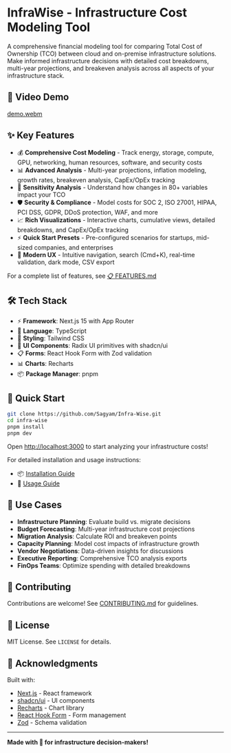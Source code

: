 # InfraWise - Infrastructure Cost Modeling Tool

A comprehensive financial modeling tool for comparing Total Cost of Ownership (TCO) between cloud and on-premise infrastructure solutions. Make informed infrastructure decisions with detailed cost breakdowns, multi-year projections, and breakeven analysis across all aspects of your infrastructure stack.

## 🎥 Video Demo
[demo.webm](https://github.com/user-attachments/assets/71da08f1-70a2-46ec-bc1f-d6a5fd43b454)

## ✨ Key Features

- 💰 **Comprehensive Cost Modeling** - Track energy, storage, compute, GPU, networking, human resources, software, and security costs
- 📊 **Advanced Analysis** - Multi-year projections, inflation modeling, growth rates, breakeven analysis, CapEx/OpEx tracking
- 🎯 **Sensitivity Analysis** - Understand how changes in 80+ variables impact your TCO
- 🛡️ **Security & Compliance** - Model costs for SOC 2, ISO 27001, HIPAA, PCI DSS, GDPR, DDoS protection, WAF, and more
- 📈 **Rich Visualizations** - Interactive charts, cumulative views, detailed breakdowns, and CapEx/OpEx tracking
- ⚡ **Quick Start Presets** - Pre-configured scenarios for startups, mid-sized companies, and enterprises
- 🎨 **Modern UX** - Intuitive navigation, search (Cmd+K), real-time validation, dark mode, CSV export

For a complete list of features, see [📋 FEATURES.md](docs/FEATURES.md)

## 🛠️ Tech Stack

- ⚡ **Framework**: Next.js 15 with App Router
- 📝 **Language**: TypeScript
- 🎨 **Styling**: Tailwind CSS
- 🧩 **UI Components**: Radix UI primitives with shadcn/ui
- 📋 **Forms**: React Hook Form with Zod validation
- 📊 **Charts**: Recharts
- 📦 **Package Manager**: pnpm

## 🚀 Quick Start

```bash
git clone https://github.com/Sagyam/Infra-Wise.git
cd infra-wise
pnpm install
pnpm dev
```

Open [http://localhost:3000](http://localhost:3000) to start analyzing your infrastructure costs!

For detailed installation and usage instructions:
- 📦 [Installation Guide](docs/INSTALLATION.md)
- 📖 [Usage Guide](docs/USAGE.md)

## 🎯 Use Cases

- **Infrastructure Planning**: Evaluate build vs. migrate decisions
- **Budget Forecasting**: Multi-year infrastructure cost projections
- **Migration Analysis**: Calculate ROI and breakeven points
- **Capacity Planning**: Model cost impacts of infrastructure growth
- **Vendor Negotiations**: Data-driven insights for discussions
- **Executive Reporting**: Comprehensive TCO analysis exports
- **FinOps Teams**: Optimize spending with detailed breakdowns

## 🤝 Contributing

Contributions are welcome! See [CONTRIBUTING.md](docs/CONTRIBUTING.md) for guidelines.

## 📄 License

MIT License. See `LICENSE` for details.

## 🙏 Acknowledgments

Built with:
- [Next.js](https://nextjs.org/) - React framework
- [shadcn/ui](https://ui.shadcn.com/) - UI components
- [Recharts](https://recharts.org/) - Chart library
- [React Hook Form](https://react-hook-form.com/) - Form management
- [Zod](https://zod.dev/) - Schema validation

---

**Made with 💙 for  infrastructure decision-makers!**
